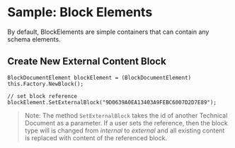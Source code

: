 # Sample: Block Elements

By default, BlockElements are simple containers that can contain any schema elements.

<!--## Create New Section

```(csharp)
BlockDocumentElement blockElement = (BlockDocumentElement) this.Factory.NewBlock("Section");
```
-->

## Create New External Content Block

```(csharp)
BlockDocumentElement blockElement = (BlockDocumentElement) this.Factory.NewBlock();

// set block reference
blockElement.SetExternalBlock("9D0639A0EA13403A9FEBC6007D2D7E89");
```

> Note: The method `SetExternalBlock` takes the id of another Technical Document as a parameter. If a user sets the reference, then the block type will is changed from *internal* to *external* and all existing content is replaced with content of the referenced block.